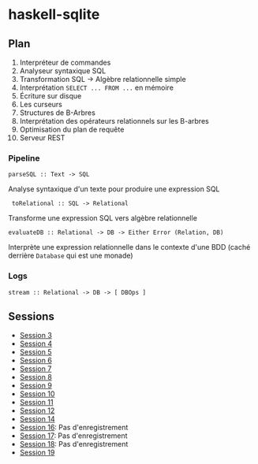 # haskell-sqlite

## Plan

1. Interpréteur de commandes
2. Analyseur syntaxique SQL
3. Transformation SQL -> Algèbre relationnelle simple
4. Interprétation `SELECT ... FROM ...` en mémoire
5. Écriture sur disque
6. Les curseurs
7. Structures de B-Arbres
8. Interprétation des opérateurs relationnels sur les B-arbres
9. Optimisation du plan de requête
10. Serveur REST

### Pipeline

```
parseSQL :: Text -> SQL
```

Analyse syntaxique d'un texte pour produire une expression SQL

```
 toRelational :: SQL -> Relational
```

Transforme une expression SQL vers algèbre relationnelle

```
evaluateDB :: Relational -> DB -> Either Error (Relation, DB)
```

Interprète une expression relationnelle dans le contexte d'une BDD (caché derrière `Database` qui est une monade)

### Logs

```
stream :: Relational -> DB -> [ DBOps ]
```


## Sessions

* [Session 3](https://www.youtube.com/watch?v=EAi--VC_DhY)
* [Session 4](https://www.youtube.com/watch?v=tDP_OjiBO_w)
* [Session 5](https://www.youtube.com/watch?v=eNYeYcgUvAo)
* [Session 6](https://www.youtube.com/watch?v=u-UdEeig-0U)
* [Session 7](https://youtu.be/C3owSoky7M0)
* [Session 8](https://youtu.be/eGZB0VltlKY)
* [Session 9](https://www.youtube.com/watch?v=1RAZ_hjeJCU)
* [Session 10](https://www.youtube.com/watch?v=2IY-JNcfal8)
* [Session 11](https://www.youtube.com/watch?v=1Dh_dAmx7Iw)
* [Session 12](https://www.youtube.com/watch?v=65GfONxycXo)
* [Session 14](https://youtu.be/hwg9Jgym99c)
* [Session 16](): Pas d'enregistrement
* [Session 17](): Pas d'enregistrement
* [Session 18](): Pas d'enregistrement
* [Session 19](https://www.youtube.com/watch?v=VsGloglMbZs&t=156s)
